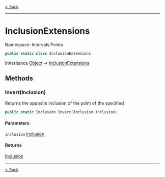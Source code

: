 [`< Back`](./)

---

# InclusionExtensions

Namespace: Intervals.Points

```csharp
public static class InclusionExtensions
```

Inheritance [Object](https://docs.microsoft.com/en-us/dotnet/api/system.object) → [InclusionExtensions](intervals.points.inclusionextensions)

## Methods

### **Invert(Inclusion)**

Returns the opposite inclusion of the point of the specified

```csharp
public static Inclusion Invert(Inclusion inclusion)
```

#### Parameters

`inclusion` [Inclusion](intervals.points.inclusion)<br>

#### Returns

[Inclusion](intervals.points.inclusion)<br>

---

[`< Back`](./)
